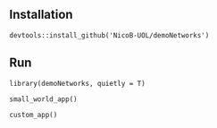 Installation
------------

`devtools::install_github('NicoB-UOL/demoNetworks')`

Run 
------------
`library(demoNetworks, quietly = T)`

`small_world_app()`

`custom_app()`
